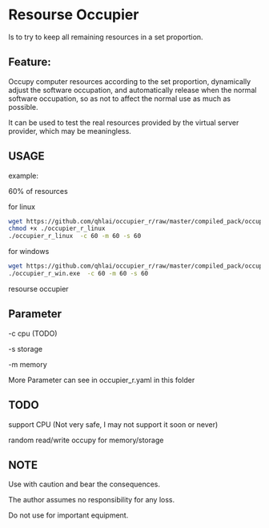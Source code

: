 # Resourse Occupier 
Is to try to keep all remaining resources in a set proportion.
## Feature:

Occupy computer resources according to the set proportion, dynamically adjust the software occupation, and automatically release when the normal software occupation, so as not to affect the normal use as much as possible.


It can be used to test the real resources provided by the virtual server provider, which may be meaningless.


## USAGE
example:

60% of resources

for linux
```bash
wget https://github.com/qhlai/occupier_r/raw/master/compiled_pack/occupier_r_linux
chmod +x ./occupier_r_linux
./occupier_r_linux  -c 60 -m 60 -s 60
```
for windows
```bash
wget https://github.com/qhlai/occupier_r/raw/master/compiled_pack/occupier_r_win.exe
./occupier_r_win.exe  -c 60 -m 60 -s 60
```
resourse occupier
## Parameter
-c cpu (TODO)

-s storage

-m memory

More Parameter can see in occupier_r.yaml in this folder

## TODO

support CPU (Not very safe, I may not support it soon or never)

random read/write occupy for memory/storage 

## NOTE

Use with caution and bear the consequences.

The author assumes no responsibility for any loss.

Do not use for important equipment.

